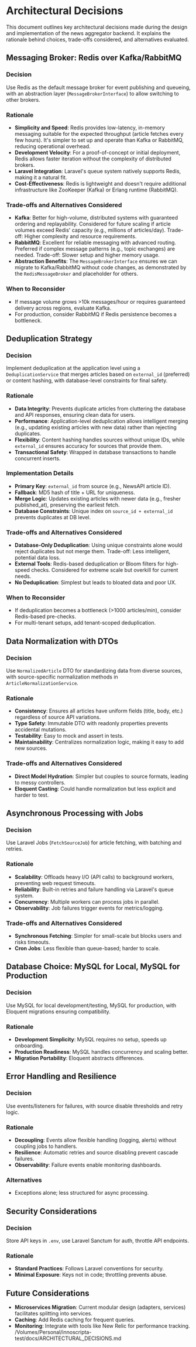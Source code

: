 # Architectural Decisions

This document outlines key architectural decisions made during the design and implementation of the news aggregator backend. It explains the rationale behind choices, trade-offs considered, and alternatives evaluated.

## Messaging Broker: Redis over Kafka/RabbitMQ

### Decision
Use Redis as the default message broker for event publishing and queueing, with an abstraction layer (`MessageBrokerInterface`) to allow switching to other brokers.

### Rationale
- **Simplicity and Speed**: Redis provides low-latency, in-memory messaging suitable for the expected throughput (article fetches every few hours). It's simpler to set up and operate than Kafka or RabbitMQ, reducing operational overhead.
- **Development Velocity**: For a proof-of-concept or initial deployment, Redis allows faster iteration without the complexity of distributed brokers.
- **Laravel Integration**: Laravel's queue system natively supports Redis, making it a natural fit.
- **Cost-Effectiveness**: Redis is lightweight and doesn't require additional infrastructure like ZooKeeper (Kafka) or Erlang runtime (RabbitMQ).

### Trade-offs and Alternatives Considered
- **Kafka**: Better for high-volume, distributed systems with guaranteed ordering and replayability. Considered for future scaling if article volumes exceed Redis' capacity (e.g., millions of articles/day). Trade-off: Higher complexity and resource requirements.
- **RabbitMQ**: Excellent for reliable messaging with advanced routing. Preferred if complex message patterns (e.g., topic exchanges) are needed. Trade-off: Slower setup and higher memory usage.
- **Abstraction Benefits**: The `MessageBrokerInterface` ensures we can migrate to Kafka/RabbitMQ without code changes, as demonstrated by the `RedisMessageBroker` and placeholder for others.

### When to Reconsider
- If message volume grows >10k messages/hour or requires guaranteed delivery across regions, evaluate Kafka.
- For production, consider RabbitMQ if Redis persistence becomes a bottleneck.

## Deduplication Strategy

### Decision
Implement deduplication at the application level using a `DeduplicationService` that merges articles based on `external_id` (preferred) or content hashing, with database-level constraints for final safety.

### Rationale
- **Data Integrity**: Prevents duplicate articles from cluttering the database and API responses, ensuring clean data for users.
- **Performance**: Application-level deduplication allows intelligent merging (e.g., updating existing articles with new data) rather than rejecting duplicates.
- **Flexibility**: Content hashing handles sources without unique IDs, while `external_id` ensures accuracy for sources that provide them.
- **Transactional Safety**: Wrapped in database transactions to handle concurrent inserts.

### Implementation Details
- **Primary Key**: `external_id` from source (e.g., NewsAPI article ID).
- **Fallback**: MD5 hash of title + URL for uniqueness.
- **Merge Logic**: Updates existing articles with newer data (e.g., fresher published_at), preserving the earliest fetch.
- **Database Constraints**: Unique index on `source_id + external_id` prevents duplicates at DB level.

### Trade-offs and Alternatives Considered
- **Database-Only Deduplication**: Using unique constraints alone would reject duplicates but not merge them. Trade-off: Less intelligent, potential data loss.
- **External Tools**: Redis-based deduplication or Bloom filters for high-speed checks. Considered for extreme scale but overkill for current needs.
- **No Deduplication**: Simplest but leads to bloated data and poor UX.

### When to Reconsider
- If deduplication becomes a bottleneck (>1000 articles/min), consider Redis-based pre-checks.
- For multi-tenant setups, add tenant-scoped deduplication.

## Data Normalization with DTOs

### Decision
Use `NormalizedArticle` DTO for standardizing data from diverse sources, with source-specific normalization methods in `ArticleNormalizationService`.

### Rationale
- **Consistency**: Ensures all articles have uniform fields (title, body, etc.) regardless of source API variations.
- **Type Safety**: Immutable DTO with readonly properties prevents accidental mutations.
- **Testability**: Easy to mock and assert in tests.
- **Maintainability**: Centralizes normalization logic, making it easy to add new sources.

### Trade-offs and Alternatives Considered
- **Direct Model Hydration**: Simpler but couples to source formats, leading to messy controllers.
- **Eloquent Casting**: Could handle normalization but less explicit and harder to test.

## Asynchronous Processing with Jobs

### Decision
Use Laravel Jobs (`FetchSourceJob`) for article fetching, with batching and retries.

### Rationale
- **Scalability**: Offloads heavy I/O (API calls) to background workers, preventing web request timeouts.
- **Reliability**: Built-in retries and failure handling via Laravel's queue system.
- **Concurrency**: Multiple workers can process jobs in parallel.
- **Observability**: Job failures trigger events for metrics/logging.

### Trade-offs and Alternatives Considered
- **Synchronous Fetching**: Simpler for small-scale but blocks users and risks timeouts.
- **Cron Jobs**: Less flexible than queue-based; harder to scale.

## Database Choice: MySQL for Local, MySQL for Production

### Decision
Use MySQL for local development/testing, MySQL for production, with Eloquent migrations ensuring compatibility.

### Rationale
- **Development Simplicity**: MySQL requires no setup, speeds up onboarding.
- **Production Readiness**: MySQL handles concurrency and scaling better.
- **Migration Portability**: Eloquent abstracts differences.


## Error Handling and Resilience

### Decision
Use events/listeners for failures, with source disable thresholds and retry logic.

### Rationale
- **Decoupling**: Events allow flexible handling (logging, alerts) without coupling jobs to handlers.
- **Resilience**: Automatic retries and source disabling prevent cascade failures.
- **Observability**: Failure events enable monitoring dashboards.

### Alternatives
- Exceptions alone; less structured for async processing.

## Security Considerations

### Decision
Store API keys in `.env`, use Laravel Sanctum for auth, throttle API endpoints.

### Rationale
- **Standard Practices**: Follows Laravel conventions for security.
- **Minimal Exposure**: Keys not in code; throttling prevents abuse.

## Future Considerations
- **Microservices Migration**: Current modular design (adapters, services) facilitates splitting into services.
- **Caching**: Add Redis caching for frequent queries.
- **Monitoring**: Integrate with tools like New Relic for performance tracking.</content>
<parameter name="filePath">/Volumes/Personal/innoscripta-test/docs/ARCHITECTURAL_DECISIONS.md